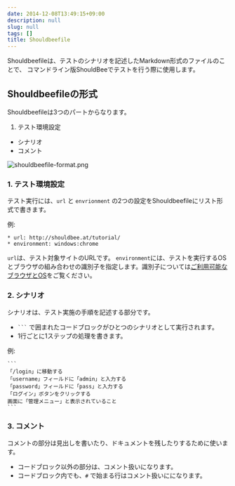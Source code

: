 ```yaml
---
date: 2014-12-08T13:49:15+09:00
description: null
slug: null
tags: []
title: Shouldbeefile
---
```


Shouldbeefileは、テストのシナリオを記述したMarkdown形式のファイルのことで、
コマンドライン版ShouldBeeでテストを行う際に使用します。

## Shouldbeefileの形式

Shouldbeefileは3つのパートからなります。

1. テスト環境設定
*  シナリオ
*  コメント

![shouldbeefile-format.png]

### 1. テスト環境設定

テスト実行には、`url` と `envrionment` の2つの設定をShouldbeefileにリスト形式で書きます。

例:

```
* url: http://shouldbee.at/tutorial/
* environment: windows:chrome
```

`url`は、テスト対象サイトのURLです。
`environment`には、テストを実行するOSとブラウザの組み合わせの識別子を指定します。識別子については[ご利用可能なブラウザとOS]をご覧ください。

### 2. シナリオ

シナリオは、テスト実施の手順を記述する部分です。

* <code>```</code> で囲まれたコードブロックがひとつのシナリオとして実行されます。
* 1行ごとに1ステップの処理を書きます。

例:

<pre><code>```
「/login」に移動する
「username」フィールドに「admin」と入力する
「password」フィールドに「pass」と入力する
「ログイン」ボタンをクリックする
画面に「管理メニュー」と表示されていること
```
</code></pre>

### 3. コメント

コメントの部分は見出しを書いたり、ドキュメントを残したりするために使います。

* コードブロック以外の部分は、コメント扱いになります。
* コードブロック内でも、`#` で始まる行はコメント扱いにになります。

[Steps]: /steps/
[shouldbeefile-format.png]: /cli/shouldbeefile-format.png
[ご利用可能なブラウザとOS]: /environments/
